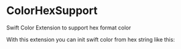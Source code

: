 # ColorHexSupport
Swift Color Extension to support hex format color

With this extension you can init swift color from hex string like this: 



